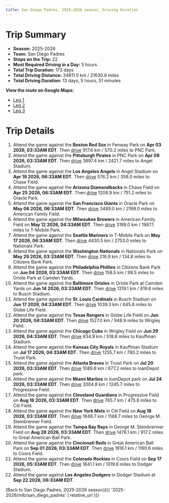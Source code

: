 ```yaml
---
title: San Diego Padres, 2025-2026 season, Driving Duration
---
```


# Trip Summary
- **Season:** 2025-2026
- **Team:** San Diego Padres
- **Stops on the Trip:** 22
- **Most Required Driving in a Day:** 5 hours
- **Total Trip Duration:** 173 days
- **Total Driving Distance:** 34811.5 km / 21630.9 miles
- **Total Driving Duration:** 13 days, 5 hours, 51 minutes

**View the route on Google Maps:**
- [Leg 1](https://www.google.com/maps/dir/Fenway+Park+Boston/PNC+Park+Pittsburgh/Angel+Stadium+Anaheim/Chase+Field+Phoenix/Oracle+Park+San+Francisco/American+Family+Field+Milwaukee/T-Mobile+Park+Seattle/Nationals+Park+Washington/Citizens+Bank+Park+Philadelphia/Oriole+Park+at+Camden+Yards+Baltimore)
- [Leg 2](https://www.google.com/maps/dir/Oriole+Park+at+Camden+Yards+Baltimore/Busch+Stadium+St.+Louis/Globe+Life+Field+Arlington/Wrigley+Field+Chicago/Kauffman+Stadium+Kansas+City/Truist+Park+Atlanta/loanDepot+park+Miami/Progressive+Field+Cleveland/Citi+Field+Flushing/George+M.+Steinbrenner+Field+Tampa)
- [Leg 3](https://www.google.com/maps/dir/George+M.+Steinbrenner+Field+Tampa/Great+American+Ball+Park+Cincinnati/Coors+Field+Denver/Dodger+Stadium+Los+Angeles)

# Trip Details
1. Attend the game against the **Boston Red Sox** in Fenway Park on **Apr 03 2026, 03:33AM EDT**. Then [drive](https://www.google.com/maps/dir/Fenway+Park+Boston/PNC+Park+Pittsburgh) 917.6 km / 570.2 miles to PNC Park.
2. Attend the game against the **Pittsburgh Pirates** in PNC Park on **Apr 08 2026, 03:33AM EDT**. Then [drive](https://www.google.com/maps/dir/PNC+Park+Pittsburgh/Angel+Stadium+Anaheim) 3897.4 km / 2421.7 miles to Angel Stadium.
3. Attend the game against the **Los Angeles Angels** in Angel Stadium on **Apr 19 2026, 06:33AM EDT**. Then [drive](https://www.google.com/maps/dir/Angel+Stadium+Anaheim/Chase+Field+Phoenix) 576.2 km / 358.0 miles to Chase Field.
4. Attend the game against the **Arizona Diamondbacks** in Chase Field on **Apr 25 2026, 06:33AM EDT**. Then [drive](https://www.google.com/maps/dir/Chase+Field+Phoenix/Oracle+Park+San+Francisco) 1208.9 km / 751.2 miles to Oracle Park.
5. Attend the game against the **San Francisco Giants** in Oracle Park on **May 06 2026, 06:33AM EDT**. Then [drive](https://www.google.com/maps/dir/Oracle+Park+San+Francisco/American+Family+Field+Milwaukee) 3489.0 km / 2168.0 miles to American Family Field.
6. Attend the game against the **Milwaukee Brewers** in American Family Field on **May 12 2026, 04:33AM EDT**. Then [drive](https://www.google.com/maps/dir/American+Family+Field+Milwaukee/T-Mobile+Park+Seattle) 3198.0 km / 1987.1 miles to T-Mobile Park.
7. Attend the game against the **Seattle Mariners** in T-Mobile Park on **May 17 2026, 06:33AM EDT**. Then [drive](https://www.google.com/maps/dir/T-Mobile+Park+Seattle/Nationals+Park+Washington) 4430.5 km / 2753.0 miles to Nationals Park.
8. Attend the game against the **Washington Nationals** in Nationals Park on **May 29 2026, 03:33AM EDT**. Then [drive](https://www.google.com/maps/dir/Nationals+Park+Washington/Citizens+Bank+Park+Philadelphia) 216.9 km / 134.8 miles to Citizens Bank Park.
9. Attend the game against the **Philadelphia Phillies** in Citizens Bank Park on **Jun 04 2026, 03:33AM EDT**. Then [drive](https://www.google.com/maps/dir/Citizens+Bank+Park+Philadelphia/Oriole+Park+at+Camden+Yards+Baltimore) 158.5 km / 98.5 miles to Oriole Park at Camden Yards.
10. Attend the game against the **Baltimore Orioles** in Oriole Park at Camden Yards on **Jun 14 2026, 03:33AM EDT**. Then [drive](https://www.google.com/maps/dir/Oriole+Park+at+Camden+Yards+Baltimore/Busch+Stadium+St.+Louis) 1319.1 km / 819.6 miles to Busch Stadium.
11. Attend the game against the **St. Louis Cardinals** in Busch Stadium on **Jun 17 2026, 04:33AM EDT**. Then [drive](https://www.google.com/maps/dir/Busch+Stadium+St.+Louis/Globe+Life+Field+Arlington) 1039.3 km / 645.8 miles to Globe Life Field.
12. Attend the game against the **Texas Rangers** in Globe Life Field on **Jun 20 2026, 04:33AM EDT**. Then [drive](https://www.google.com/maps/dir/Globe+Life+Field+Arlington/Wrigley+Field+Chicago) 1527.0 km / 948.9 miles to Wrigley Field.
13. Attend the game against the **Chicago Cubs** in Wrigley Field on **Jun 29 2026, 04:33AM EDT**. Then [drive](https://www.google.com/maps/dir/Wrigley+Field+Chicago/Kauffman+Stadium+Kansas+City) 834.9 km / 518.8 miles to Kauffman Stadium.
14. Attend the game against the **Kansas City Royals** in Kauffman Stadium on **Jul 17 2026, 04:33AM EDT**. Then [drive](https://www.google.com/maps/dir/Kauffman+Stadium+Kansas+City/Truist+Park+Atlanta) 1255.7 km / 780.2 miles to Truist Park.
15. Attend the game against the **Atlanta Braves** in Truist Park on **Jul 20 2026, 03:33AM EDT**. Then [drive](https://www.google.com/maps/dir/Truist+Park+Atlanta/loanDepot+park+Miami) 1089.8 km / 677.2 miles to loanDepot park.
16. Attend the game against the **Miami Marlins** in loanDepot park on **Jul 24 2026, 03:33AM EDT**. Then [drive](https://www.google.com/maps/dir/loanDepot+park+Miami/Progressive+Field+Cleveland) 2004.8 km / 1245.7 miles to Progressive Field.
17. Attend the game against the **Cleveland Guardians** in Progressive Field on **Aug 16 2026, 03:33AM EDT**. Then [drive](https://www.google.com/maps/dir/Progressive+Field+Cleveland/Citi+Field+Flushing) 765.7 km / 475.8 miles to Citi Field.
18. Attend the game against the **New York Mets** in Citi Field on **Aug 18 2026, 03:33AM EDT**. Then [drive](https://www.google.com/maps/dir/Citi+Field+Flushing/George+M.+Steinbrenner+Field+Tampa) 1848.7 km / 1148.7 miles to George M. Steinbrenner Field.
19. Attend the game against the **Tampa Bay Rays** in George M. Steinbrenner Field on **Aug 28 2026, 03:33AM EDT**. Then [drive](https://www.google.com/maps/dir/George+M.+Steinbrenner+Field+Tampa/Great+American+Ball+Park+Cincinnati) 1476.1 km / 917.2 miles to Great American Ball Park.
20. Attend the game against the **Cincinnati Reds** in Great American Ball Park on **Sep 01 2026, 03:33AM EDT**. Then [drive](https://www.google.com/maps/dir/Great+American+Ball+Park+Cincinnati/Coors+Field+Denver) 1916.1 km / 1190.6 miles to Coors Field.
21. Attend the game against the **Colorado Rockies** in Coors Field on **Sep 17 2026, 05:33AM EDT**. Then [drive](https://www.google.com/maps/dir/Coors+Field+Denver/Dodger+Stadium+Los+Angeles) 1641.1 km / 1019.8 miles to Dodger Stadium.
22. Attend the game against **Los Angeles Dodgers** in Dodger Stadium at **Sep 22 2026, 06:33AM EDT**.

[Back to San Diego Padres, 2025-2026 season]({{ '2025-2026/mlb/san_diego_padres' | relative_url }})
